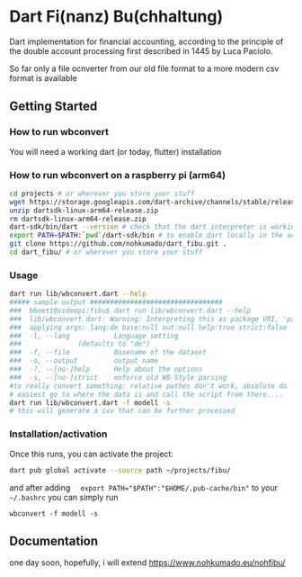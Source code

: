 # Dart Fi(nanz) Bu(chhaltung)

Dart implementation for financial accounting, according to the principle of the double account processing 
first described in 1445 by Luca Paciolo.

So far only a file ocnverter from our old file format to a more modern csv format is available

## Getting Started

### How to run wbconvert 

You will need a working dart (or today, flutter) installation

### How to run wbconvert on a raspberry pi (arm64)

```bash
cd projects # or wherever you store your stuff
wget https://storage.googleapis.com/dart-archive/channels/stable/release/2.14.2/sdk/dartsdk-linux-arm64-release.zip
unzip dartsdk-linux-arm64-release.zip 
rm dartsdk-linux-arm64-release.zip 
dart-sdk/bin/dart --version # check that the dart interpreter is working
export PATH=$PATH:`pwd`/dart-sdk/bin # to enable dart locally in the actual shell
git clone https://github.com/nohkumado/dart_fibu.git .
cd dart_fibu/ # or wherever you store your stuff
```

### Usage

```bash
dart run lib/wbconvert.dart --help
##### sample output #################################
###  bboett@videopi:fibu$ dart run lib/wbconvert.dart --help
###  lib/wbconvert.dart: Warning: Interpreting this as package URI, 'package:nohfibu/wbconvert.dart'.
###  applying args: lang:de base:null out:null help:true strict:false  rest: []
###  -l, --lang           Language setting
###  		     (defaults to "de")
###  -f, --file           Basename of the dataset
###  -o, --output         output name
###  -?, --[no-]help      Help about the options
###  -s, --[no-]strict    enforce old WB-Style parsing
#to really convert something: relative pathes don't work, absolute do
# easiest go to where the data is and call the script from there....
dart run lib/wbconvert.dart -f modell -s
# this will generate a csv that can be further processed
```

### Installation/activation

Once this runs, you can activate the project:

```bash
dart pub global activate --source path ~/projects/fibu/
```

and after adding
`  export PATH="$PATH":"$HOME/.pub-cache/bin"`
to your `~/.bashrc` you can simply run 

`wbconvert -f modell -s`

## Documentation

one day soon, hopefully, i will extend https://www.nohkumado.eu/nohfibu/

